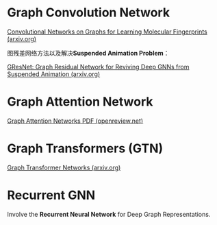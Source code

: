 # Graph Convolution Network

[Convolutional Networks on Graphs for Learning Molecular Fingerprints (arxiv.org)](https://arxiv.org/abs/1509.09292)

图残差网络方法以及解决**Suspended Animation Problem**：

[GResNet: Graph Residual Network for Reviving Deep GNNs from Suspended Animation (arxiv.org)](https://arxiv.org/abs/1909.05729)

# Graph Attention Network

[Graph Attention Networks PDF (openreview.net)](https://openreview.net/pdf?id=rJXMpikCZ)


# Graph Transformers (GTN)

[Graph Transformer Networks (arxiv.org)](https://arxiv.org/abs/1911.06455)

# Recurrent GNN

Involve the **Recurrent Neural Network** for Deep Graph Representations.
